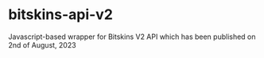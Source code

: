 # bitskins-api-v2
Javascript-based wrapper for Bitskins V2 API which has been published on 2nd of August, 2023
